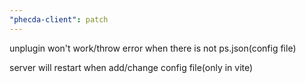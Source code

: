 ```yaml
---
"phecda-client": patch
---
```


unplugin won't work/throw error when there is not ps.json(config file)

server will restart when add/change config file(only in vite)
